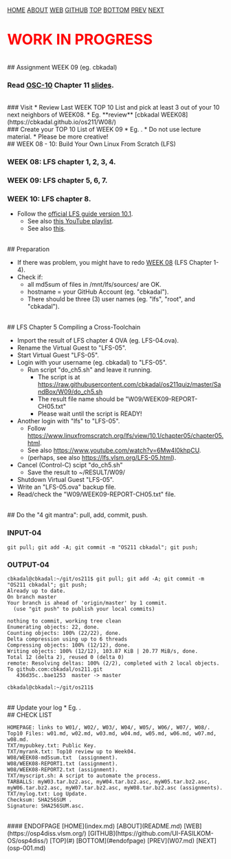 ---
---

[HOME](index.md)
[ABOUT](README.md)
[WEB](https://osp4diss.vlsm.org/)
[GITHUB](https://github.com/UI-FASILKOM-OS/osp4diss/)
[TOP](#)
[BOTTOM](#endofpage)
[PREV](W07.md)
[NEXT](osp-001.md)

# <span style="color:red; font-weight:bold; font-size:larger;">WORK IN PROGRESS</span>

<br>
## Assignment WEEK 09 (eg. cbkadal) 

### Read [OSC-10](https://www.os-book.com/OS10/) Chapter 11 [slides](https://www.os-book.com/OS10/slide-dir/).

<br>
### Visit <https://os.vlsm.org/GitHubPages/>
* Review Last WEEK TOP 10 List and pick at least 3 out of your 10 next neighbors of WEEK08.
* Eg. **review** [cbkadal WEEK08](https://cbkadal.github.io/os211/W08/)

<br>
### Create your TOP 10 List of WEEK 09
* Eg. <https://cbkadal.github.io/os211/W09/>.
* Do not use lecture material.
* Please be more creative!

<br>
## WEEK 08 - 10: Build Your Own Linux From Scratch (LFS)

### WEEK 08: LFS chapter 1, 2, 3, 4.

### WEEK 09: LFS chapter 5, 6, 7.

### WEEK 10: LFS chapter 8.

* Follow the [official LFS guide version 10.1](https://www.linuxfromscratch.org/lfs/view/10.1/).
  * See also [this YouTube playlist](https://www.youtube.com/playlist?list=PLyc5xVO2uDsAlIkKBIGauDQ6LejoQovyL).
  * See also [this](https://lfs.vlsm.org/).

<br>
## Preparation

* If there was problem, you might have to redo [WEEK 08](W08.md) (LFS Chapter 1-4).
* Check if:
  * all md5sum of files in /mnt/lfs/sources/ are OK.
  * hostname = your GitHub Account (eg. "cbkadal").
  * There should be three (3) user names (eg. "lfs", "root", and "cbkadal").

<br>
## LFS Chapter 5 Compiling a Cross-Toolchain

* Import the result of LFS chapter 4 OVA (eg. LFS-04.ova).
* Rename the Virtual Guest to "LFS-05".
* Start Virtual Guest "LFS-05".
* Login with your username (eg. cbkadal) to "LFS-05".
  * Run script "do_ch5.sh" and leave it running.
    * The script is at <https://raw.githubusercontent.com/cbkadal/os211quiz/master/SandBox/W09/do_ch5.sh>
    * The result file name should be "W09/WEEK09-REPORT-CH05.txt"
    * Please wait until the script is READY!
* Another login with "lfs" to "LFS-05".
  * Follow <https://www.linuxfromscratch.org/lfs/view/10.1/chapter05/chapter05.html>.
  * See also <https://www.youtube.com/watch?v=6Mw4l0khpCU>.
  * (perhaps, see also <https://lfs.vlsm.org/LFS-05.html>).
* Cancel (Control-C) scipt "do_ch5.sh"
  * Save the result to ~/RESULT/W09/
* Shutdown Virtual Guest "LFS-05".
* Write an "LFS-05.ova" backup file.
* Read/check the "W09/WEEK09-REPORT-CH05.txt" file.

<br>
## Do the "4 git mantra": pull, add, commit, push.

### INPUT-04
```
git pull; git add -A; git commit -m "OS211 cbkadal"; git push;

```

### OUTPUT-04
```
cbkadal@cbkadal:~/git/os211$ git pull; git add -A; git commit -m "OS211 cbkadal"; git push;
Already up to date.
On branch master
Your branch is ahead of 'origin/master' by 1 commit.
  (use "git push" to publish your local commits)

nothing to commit, working tree clean
Enumerating objects: 22, done.
Counting objects: 100% (22/22), done.
Delta compression using up to 6 threads
Compressing objects: 100% (12/12), done.
Writing objects: 100% (12/12), 103.87 KiB | 20.77 MiB/s, done.
Total 12 (delta 2), reused 0 (delta 0)
remote: Resolving deltas: 100% (2/2), completed with 2 local objects.
To github.com:cbkadal/os211.git
   436d35c..bae1253  master -> master

cbkadal@cbkadal:~/git/os211$ 

```

<br>
## Update your log
* Eg. <https://cbkadal.github.io/os211/TXT/mylog.txt>.

<br>
## CHECK LIST

```
HOMEPAGE: links to W01/, W02/, W03/, W04/, W05/, W06/, W07/, W08/.
Top10 Files: w01.md, w02.md, w03.md, w04.md, w05.md, w06.md, w07.md, w08.md.
TXT/mypubkey.txt: Public Key.
TXT/myrank.txt: Top10 review up to Week04.
W08/WEEK08-md5sum.txt  (assignment).
W08/WEEK08-REPORT1.txt (assignment).
W08/WEEK08-REPORT2.txt (assignment).
TXT/myscript.sh: A script to automate the process.
TARBALLS: myW03.tar.bz2.asc, myW04.tar.bz2.asc, myW05.tar.bz2.asc, 
myW06.tar.bz2.asc, myW07.tar.bz2.asc, myW08.tar.bz2.asc (assignments).
TXT/mylog.txt: Log Update.
Checksum: SHA256SUM .
Signature: SHA256SUM.asc.

```

<br>
#### ENDOFPAGE
[HOME](index.md)
[ABOUT](README.md)
[WEB](https://osp4diss.vlsm.org/)
[GITHUB](https://github.com/UI-FASILKOM-OS/osp4diss/)
[TOP](#)
[BOTTOM](#endofpage)
[PREV](W07.md)
[NEXT](osp-001.md)
<br>


